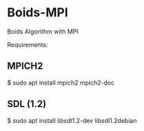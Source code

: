 Boids-MPI
=========

Boids Algorithm with MPI


Requirements:

## MPICH2

  $ sudo apt install mpich2 mpich2-doc


## SDL (1.2)

  $ sudo apt install libsdl1.2-dev libsdl1.2debian
  

